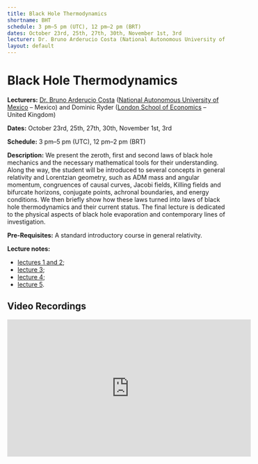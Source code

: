 ```yaml
---
title: Black Hole Thermodynamics
shortname: BHT
schedule: 3 pm–5 pm (UTC), 12 pm–2 pm (BRT)
dates: October 23rd, 25th, 27th, 30th, November 1st, 3rd
lecturer: Dr. Bruno Arderucio Costa (National Autonomous University of Mexico – Mexico) and Dominic Ryder (London School of Economics – United Kingdom)
layout: default
---
```


# Black Hole Thermodynamics

**Lecturers:** [Dr. Bruno Arderucio Costa](https://barderucio.wordpress.com/) ([National Autonomous University of Mexico](https://english.unam.mx) – Mexico) and Dominic Ryder ([London School of Economics](https://www.lse.ac.uk/) – United Kingdom)

**Dates:** October 23rd, 25th, 27th, 30th, November 1st, 3rd

**Schedule:** 3 pm–5 pm (UTC), 12 pm–2 pm (BRT)

**Description:** We present the zeroth, first and second laws of black hole mechanics and the necessary mathematical tools for their understanding. Along the way, the student will be introduced to several concepts in general relativity and Lorentzian geometry, such as ADM mass and angular momentum, congruences of causal curves, Jacobi fields, Killing fields and bifurcate horizons, conjugate points, achronal boundaries, and energy conditions. We then briefly show how these laws turned into laws of black hole thermodynamics and their current status. The final lecture is dedicated to the physical aspects of black hole evaporation and contemporary lines of investigation.

**Pre-Requisites:** A standard introductory course in general relativity.

**Lecture notes:** 

* [lectures 1 and 2](https://bht50.github.io/minicourses/BHTMiniCourseLec1-2.pdf);
* [lecture 3](https://bht50.github.io/minicourses/BHTMiniCourseLec3.pdf);
* [lecture 4](https://bht50.github.io/minicourses/BHTMiniCourseLec4.pdf);
* [lecture 5](https://bht50.github.io/minicourses/BHTMiniCourseLec5.pdf).

## Video Recordings

<iframe width="560" height="315" src="https://www.youtube.com/embed/videoseries?si=F-g9VxFPljkCZKvI&amp;list=PLdMypOmT56qYJKWRvwiByuAbfpir5Vura" title="YouTube video player" frameborder="0" allow="accelerometer; autoplay; clipboard-write; encrypted-media; gyroscope; picture-in-picture; web-share" allowfullscreen></iframe>
